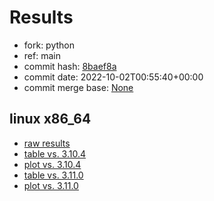 # Results

- fork: python
- ref: main
- commit hash: [8baef8a](https://github.com/python/cpython/commit/8baef8a)
- commit date: 2022-10-02T00:55:40+00:00
- commit merge base: [None](https://github.com/python/cpython/commit/None)

## linux x86_64

- [raw results](bm-20221002-linux-x86_64-python-main-3.12.0a1%2B-8baef8a.json)
- [table vs. 3.10.4](bm-20221002-linux-x86_64-python-main-3.12.0a1%2B-8baef8a-vs-3.10.4.md)
- [plot vs. 3.10.4](bm-20221002-linux-x86_64-python-main-3.12.0a1%2B-8baef8a-vs-3.10.4.png)
- [table vs. 3.11.0](bm-20221002-linux-x86_64-python-main-3.12.0a1%2B-8baef8a-vs-3.11.0.md)
- [plot vs. 3.11.0](bm-20221002-linux-x86_64-python-main-3.12.0a1%2B-8baef8a-vs-3.11.0.png)

